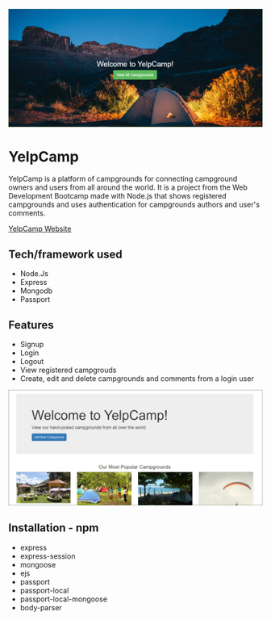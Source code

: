 ![Screenshot](Screenshot1.png "Screenshot")
# YelpCamp
YelpCamp is a platform of campgrounds for connecting campground owners and users from all around the world. It is a project  from the Web Development Bootcamp made with Node.js  that shows registered campgrounds and uses authentication for campgrounds authors and user's comments.

[YelpCamp Website](https://enigmatic-sea-52160.herokuapp.com/)

## Tech/framework used
* Node.Js
* Express
* Mongodb
* Passport

## Features
* Signup
* Login
* Logout
* View registered campgrouds
* Create, edit and delete campgrounds and comments from a login user

![Screenshot](Screenshot2.png "Screenshot")

## Installation - npm
* express
* express-session
* mongoose
* ejs
* passport
* passport-local
* passport-local-mongoose
* body-parser

  

